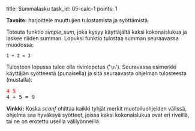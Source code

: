 title: Summalasku
task_id: 05-calc-1
points: 1

**Tavoite:** harjoittele muuttujien tulostamista ja syöttämistä.

Toteuta funktio _simple_sum_, joka kysyy käyttäjältä kaksi
kokonaislukua ja laskee niiden summan. Lopuksi funktio tulostaa summan
seuraavassa muodossa:

`1 + 2 = 3`

Tulosteen lopussa tulee olla rivinlopetus ('`\n`'). Seuravassa
esimerkki käyttäjän syötteestä (punaisella) ja sitä seuraavasta
ohjelman tulosteesta (mustalla):

<pre>
<font color="red">4 5</font>
4 + 5 = 9</pre>

**Vinkki:** Koska _scanf_ ohittaa kaikki tyhjät merkit
muotoiluohjeiden välissä, ohjelma saa hyväksyä syötteet, joissa
kaksi kokonaislukua ovat eri riveillä, tai ne on erotettu useilla
välilyönneillä.
